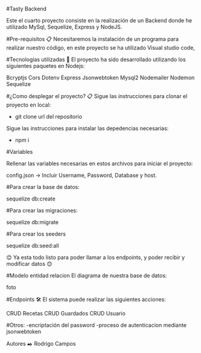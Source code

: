 #Tasty Backend

Este el cuarto proyecto consiste en la realización de un Backend donde he utilizado MySql, Sequelize, Express y NodeJS.

#Pre-requisitos 📋
Necesitaremos la instalación de un programa para realizar nuestro código, en este proyecto se ha utilizado Visual studio code,

#Tecnologías utilizadas 🚀
El proyecto ha sido desarrollado utilizando los siguientes paquetes en Nodejs:

Bcryptjs
Cors
Dotenv
Express
Jsonwebtoken
Mysql2
Nodemailer
Nodemon
Sequelize

#¿Como desplegar el proyecto? 📋
Sigue las instrucciones para clonar el proyecto en local:

- git clone url del repositorio

Sigue las instrucciones para instalar las depedencias necesarias:

- npm i

#Variables

Rellenar las variables necesarias en estos archivos para iniciar el proyecto:

config.json -> Incluir Username, Password, Database y host.

#Para crear la base de datos:

sequelize db:create

#Para crear las migraciones:

sequelize db:migrate

#Para crear los seeders

sequelize db:seed:all

😊 Ya esta todo listo para poder llamar a los endpoints, y poder recibir y modificar datos 😊

#Modelo entidad relacion
El diagrama de nuestra base de datos:

foto

#Endpoints 🛠️
El sistema puede realizar las siguientes acciones: 

CRUD Recetas
CRUD Guardados
CRUD Usuario

#Otros:
-encriptación del password
-proceso de autenticacion mediante jsonwebtoken


Autores ✒️
Rodrigo Campos